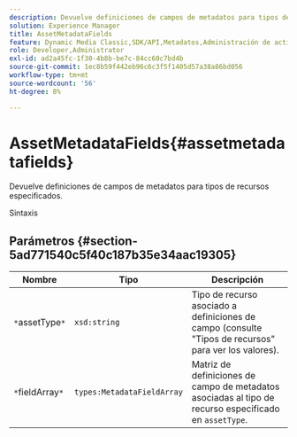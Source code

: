 ```yaml
---
description: Devuelve definiciones de campos de metadatos para tipos de recursos especificados.
solution: Experience Manager
title: AssetMetadataFields
feature: Dynamic Media Classic,SDK/API,Metadatos,Administración de activos
role: Developer,Administrator
exl-id: ad2a45fc-1f30-4b8b-be7c-84cc60c7bd4b
source-git-commit: 1ec8b59f442eb96c6c3f5f1405d57a38a86bd056
workflow-type: tm+mt
source-wordcount: '56'
ht-degree: 8%

---
```


# AssetMetadataFields{#assetmetadatafields}

Devuelve definiciones de campos de metadatos para tipos de recursos especificados.

Sintaxis

## Parámetros {#section-5ad771540c5f40c187b35e34aac19305}

| Nombre | Tipo | Descripción |
|---|---|---|
| `*`assetType`*` | `xsd:string` | Tipo de recurso asociado a definiciones de campo (consulte &quot;Tipos de recursos&quot; para ver los valores). |
| `*`fieldArray`*` | `types:MetadataFieldArray` | Matriz de definiciones de campo de metadatos asociadas al tipo de recurso especificado en `assetType`. |
